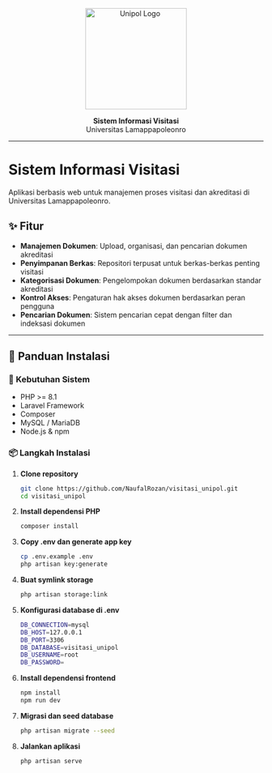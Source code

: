 <p align="center">
    <a href="#">
        <img src="https://unipol.ac.id/wp-content/uploads/2025/06/ChatGPT-Image-May-31-2025-09_19_02-AM.png" width="200" alt="Unipol Logo">
    </a>
</p>

<p align="center">
    <b>Sistem Informasi Visitasi</b><br>
    Universitas Lamappapoleonro
</p>

---

# Sistem Informasi Visitasi

Aplikasi berbasis web untuk manajemen proses visitasi dan akreditasi di Universitas Lamappapoleonro.

## ✨ Fitur

- **Manajemen Dokumen**: Upload, organisasi, dan pencarian dokumen akreditasi
- **Penyimpanan Berkas**: Repositori terpusat untuk berkas-berkas penting visitasi
- **Kategorisasi Dokumen**: Pengelompokan dokumen berdasarkan standar akreditasi
- **Kontrol Akses**: Pengaturan hak akses dokumen berdasarkan peran pengguna
- **Pencarian Dokumen**: Sistem pencarian cepat dengan filter dan indeksasi dokumen


---

## 🚀 Panduan Instalasi

### 🧰 Kebutuhan Sistem

- PHP >= 8.1
- Laravel Framework
- Composer
- MySQL / MariaDB
- Node.js & npm

### 📦 Langkah Instalasi

1. **Clone repository**

     ```bash
     git clone https://github.com/NaufalRozan/visitasi_unipol.git
     cd visitasi_unipol
     ```

2. **Install dependensi PHP**

    ```bash
    composer install
    ```

3. **Copy .env dan generate app key**

    ```bash
    cp .env.example .env
    php artisan key:generate
    ```

4. **Buat symlink storage**

    ```bash
    php artisan storage:link
    ```

5. **Konfigurasi database di .env**

    ```bash
    DB_CONNECTION=mysql
    DB_HOST=127.0.0.1
    DB_PORT=3306
    DB_DATABASE=visitasi_unipol
    DB_USERNAME=root
    DB_PASSWORD=
    ```

6. **Install dependensi frontend**

    ```bash
    npm install
    npm run dev
    ```

7. **Migrasi dan seed database**

    ```bash
    php artisan migrate --seed
    ```

8. **Jalankan aplikasi**

    ```bash
    php artisan serve
    ```

